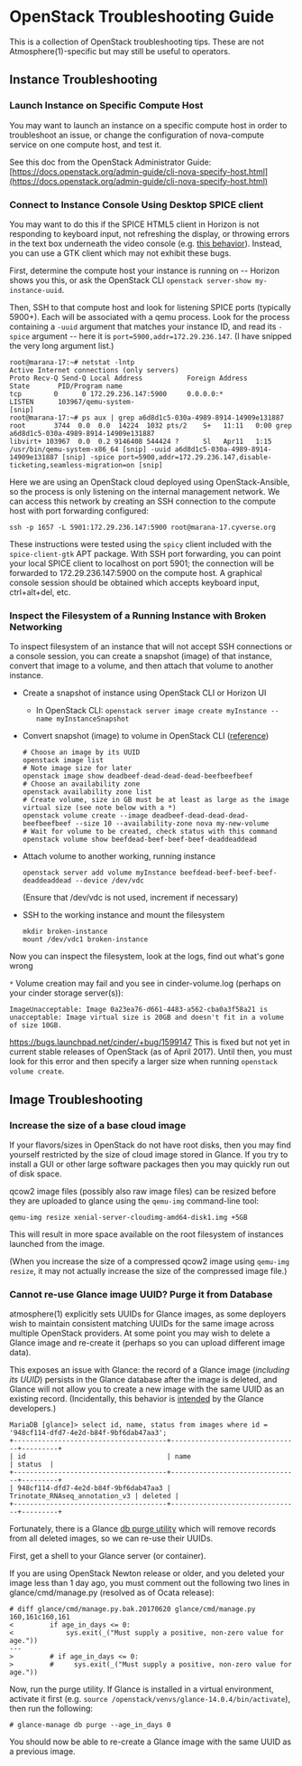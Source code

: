 # OpenStack Troubleshooting Guide

This is a collection of OpenStack troubleshooting tips. These are not Atmosphere(1)-specific but may still be useful to operators.

## Instance Troubleshooting

### Launch Instance on Specific Compute Host

You may want to launch an instance on a specific compute host in order to troubleshoot an issue, or change the configuration of nova-compute service on one compute host, and test it.

See this doc from the OpenStack Administrator Guide:
[https://docs.openstack.org/admin-guide/cli-nova-specify-host.html](https://docs.openstack.org/admin-guide/cli-nova-specify-host.html)

### Connect to Instance Console Using Desktop SPICE client

You may want to do this if the SPICE HTML5 client in Horizon is not responding to keyboard input, not refreshing the display, or throwing errors in the text box underneath the video console (e.g. [this behavior](https://forum.opennebula.org/t/4-11-spice-is-not-refreshing/336)). Instead, you can use a GTK client which may not exhibit these bugs.

First, determine the compute host your instance is running on -- Horizon shows you this, or ask the OpenStack CLI `openstack server-show my-instance-uuid`.

Then, SSH to that compute host and look for listening SPICE ports (typically 5900+). Each will be associated with a qemu process. Look for the process containing a `-uuid` argument that matches your instance ID, and read its `-spice` argument -- here it is `port=5900,addr=172.29.236.147`. (I have snipped the very long argument list.)

```
root@marana-17:~# netstat -lntp
Active Internet connections (only servers)
Proto Recv-Q Send-Q Local Address           Foreign Address         State       PID/Program name
tcp        0      0 172.29.236.147:5900     0.0.0.0:*               LISTEN      103967/qemu-system-
[snip]
root@marana-17:~# ps aux | grep a6d8d1c5-030a-4989-8914-14909e131887
root       3744  0.0  0.0  14224  1032 pts/2    S+   11:11   0:00 grep a6d8d1c5-030a-4989-8914-14909e131887
libvirt+ 103967  0.0  0.2 9146408 544424 ?      Sl   Apr11   1:15 /usr/bin/qemu-system-x86_64 [snip] -uuid a6d8d1c5-030a-4989-8914-14909e131887 [snip] -spice port=5900,addr=172.29.236.147,disable-ticketing,seamless-migration=on [snip]
```

Here we are using an OpenStack cloud deployed using OpenStack-Ansible, so the process is only listening on the internal management network. We can access this network by creating an SSH connection to the compute host with port forwarding configured:

`ssh -p 1657 -L 5901:172.29.236.147:5900 root@marana-17.cyverse.org`

These instructions were tested using the `spicy` client included with the `spice-client-gtk` APT package. With SSH port forwarding, you can point your local SPICE client to localhost on port 5901; the connection will be forwarded to 172.29.236.147:5900 on the compute host. A graphical console session should be obtained which accepts keyboard input, ctrl+alt+del, etc.

### Inspect the Filesystem of a Running Instance with Broken Networking

To inspect filesystem of an instance that will not accept SSH connections or a console session, you can create a snapshot (image) of that instance, convert that image to a volume, and then attach that volume to another instance.

- Create a snapshot of instance using OpenStack CLI or Horizon UI
    - In OpenStack CLI: `openstack server image create myInstance --name myInstanceSnapshot`

- Convert snapshot (image) to volume in OpenStack CLI ([reference](https://docs.openstack.org/user-guide/common/cli-manage-volumes.html))
  ```
  # Choose an image by its UUID
  openstack image list
  # Note image size for later
  openstack image show deadbeef-dead-dead-dead-beefbeefbeef
  # Choose an availability zone
  openstack availability zone list
  # Create volume, size in GB must be at least as large as the image virtual size (see note below with a *)
  openstack volume create --image deadbeef-dead-dead-dead-beefbeefbeef --size 10 --availability-zone nova my-new-volume
  # Wait for volume to be created, check status with this command
  openstack volume show beefdead-beef-beef-beef-deaddeaddead
  ```

- Attach volume to another working, running instance
  ```
  openstack server add volume myInstance beefdead-beef-beef-beef-deaddeaddead --device /dev/vdc
  ```
  (Ensure that /dev/vdc is not used, increment if necessary)

- SSH to the working instance and mount the filesystem
  ```
  mkdir broken-instance
  mount /dev/vdc1 broken-instance
  ```

Now you can inspect the filesystem, look at the logs, find out what's gone wrong

`*` Volume creation may fail and you see in cinder-volume.log (perhaps on your cinder storage server(s)):
```
ImageUnacceptable: Image 0a23ea76-d661-4483-a562-cba0a3f58a21 is unacceptable: Image virtual size is 20GB and doesn't fit in a volume of size 10GB.
```

https://bugs.launchpad.net/cinder/+bug/1599147
This is fixed but not yet in current stable releases of OpenStack (as of April 2017). Until then, you must look for this error and then specify a larger size when running `openstack volume create`.

## Image Troubleshooting

### Increase the size of a base cloud image

If your flavors/sizes in OpenStack do not have root disks, then you may find yourself restricted by the size of cloud image stored in Glance. If you try to install a GUI or other large software packages then you may quickly run out of disk space.

qcow2 image files (possibly also raw image files) can be resized before they are uploaded to glance using the `qemu-img` command-line tool:

`qemu-img resize xenial-server-cloudimg-amd64-disk1.img +5GB`

This will result in more space available on the root filesystem of instances launched from the image.

(When you increase the size of a compressed qcow2 image using `qemu-img resize`, it may not actually increase the size of the compressed image file.)

### Cannot re-use Glance image UUID? Purge it from Database

atmosphere(1) explicitly sets UUIDs for Glance images, as some deployers wish to maintain consistent matching UUIDs for the same image across multiple OpenStack providers. At some point you may wish to delete a Glance image and re-create it (perhaps so you can upload different image data).

This exposes an issue with Glance: the record of a Glance image (_including its UUID_) persists in the Glance database after the image is deleted, and Glance will not allow you to create a new image with the same UUID as an existing record. (Incidentally, this behavior is [intended](https://bugs.launchpad.net/glance/+bug/1176978) by the Glance developers.)

```
MariaDB [glance]> select id, name, status from images where id = '948cf114-dfd7-4e2d-b84f-9bf6dab47aa3';
+--------------------------------------+--------------------------------+---------+
| id                                   | name                           | status  |
+--------------------------------------+--------------------------------+---------+
| 948cf114-dfd7-4e2d-b84f-9bf6dab47aa3 | Trinotate_RNAseq_annotation_v3 | deleted |
+--------------------------------------+--------------------------------+---------+
```

Fortunately, there is a Glance [db purge utility](https://specs.openstack.org/openstack/glance-specs/specs/mitaka/implemented/database-purge.html) which will remove records from all deleted images, so we can re-use their UUIDs.

First, get a shell to your Glance server (or container).

If you are using OpenStack Newton release or older, and you deleted your image less than 1 day ago, you must comment out the following two lines in glance/cmd/manage.py (resolved as of Ocata release):

```
# diff glance/cmd/manage.py.bak.20170620 glance/cmd/manage.py
160,161c160,161
<         if age_in_days <= 0:
<             sys.exit(_("Must supply a positive, non-zero value for age."))
---
>         # if age_in_days <= 0:
>         #     sys.exit(_("Must supply a positive, non-zero value for age."))
```

Now, run the purge utility. If Glance is installed in a virtual environment, activate it first (e.g. `source /openstack/venvs/glance-14.0.4/bin/activate`), then run the following:

```
# glance-manage db purge --age_in_days 0
```

You should now be able to re-create a Glance image with the same UUID as a previous image.
